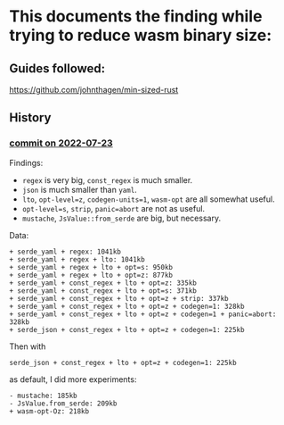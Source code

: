 # This documents the finding while trying to reduce wasm binary size:

## Guides followed:
https://github.com/johnthagen/min-sized-rust


## History

### [commit on 2022-07-23](https://github.com/base9-theme/base9-builder/tree/63190a91e77c9f1290f1edb20c0fe9143bb7593e)

Findings:

- `regex` is very big, `const_regex` is much smaller.
- `json` is much smaller than `yaml`.
- `lto`, `opt-level=z`, `codegen-units=1`, `wasm-opt` are all somewhat useful.
- `opt-level=s`, `strip`, `panic=abort` are not as useful.
- `mustache`, `JsValue::from_serde` are big, but necessary.

Data:

```
+ serde_yaml + regex: 1041kb
+ serde_yaml + regex + lto: 1041kb
+ serde_yaml + regex + lto + opt=s: 950kb
+ serde_yaml + regex + lto + opt=z: 877kb
+ serde_yaml + const_regex + lto + opt=z: 335kb
+ serde_yaml + const_regex + lto + opt=s: 371kb
+ serde_yaml + const_regex + lto + opt=z + strip: 337kb
+ serde_yaml + const_regex + lto + opt=z + codegen=1: 328kb
+ serde_yaml + const_regex + lto + opt=z + codegen=1 + panic=abort: 328kb
+ serde_json + const_regex + lto + opt=z + codegen=1: 225kb
```

Then with
```
serde_json + const_regex + lto + opt=z + codegen=1: 225kb
```
as default, I did more experiments:

```
- mustache: 185kb
- JsValue.from_serde: 209kb
+ wasm-opt-Oz: 218kb
```